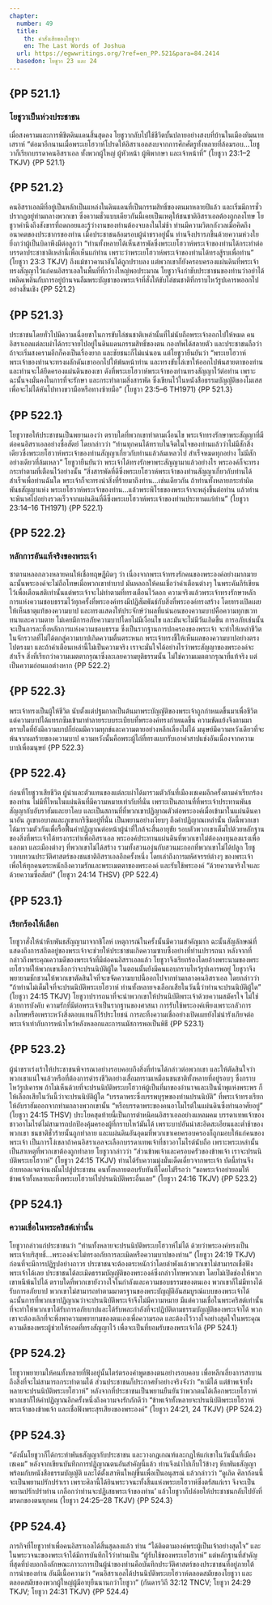```yaml
---
chapter:
  number: 49
  title:
    th: คำสั่งเสียของโยชูวา
    en: The Last Words of Joshua
  url: https://egwwritings.org/?ref=en_PP.521&para=84.2414
  basedon: โยชูวา 23 และ 24
---
```


## {PP 521.1}

### โยชูวาเป็นห่วงประชาชน

เมื่อสงครามและการพิชิตดินแดนสิ้นสุดลง โยชูวากลับไปใช้ชีวิตบั้นปลายอย่างสงบที่บ้านในเมืองทิมนาทเสราห์ “ต่อมาอีกนานเมื่อพระเยโฮวาห์โปรดให้อิสราเอลสงบจากการศึกศัตรูทั้งหลายที่ล้อมรอบ…โยชูวาก็เรียกบรรดาคนอิสราเอล ทั้งพวกผู้ใหญ่ ผู้หัวหน้า ผู้พิพากษา และเจ้าหน้าที่” (โยชูวา 23:1–2 TKJV) {PP 521.1}

## {PP 521.2}

คนอิสราเอลมีที่อยู่เป็นหลักเป็นแหล่งในดินแดนที่เป็นกรรมสิทธิ์ของตนมาหลายปีแล้ว และเริ่มมีการชั่วปรากฏอยู่ท่ามกลางพวกเขา ซึ่งความชั่วแบบเดียวกันนี้เคยเป็นเหตุให้ชนชาติอิสราเอลต้องถูกลงโทษ โยชูวาคำนึงถึงสังขารที่ถดถอยและรู้ว่างานของท่านต้องจบลงในไม่ช้า ท่านมีความวิตกกังวลเมื่อคิดถึงอนาคตของประชากรของท่าน เมื่อประชาชนล้อมรอบผู้นำชราอยู่นั้น ท่านจึงปรารภขึ้นด้วยความห่วงใยยิ่งกว่าผู้เป็นบิดาพึงมีต่อลูกว่า “ท่านทั้งหลายได้เห็นสารพัดซึ่งพระเยโฮวาห์พระเจ้าของท่านได้กระทำต่อบรรดาประชาชาติเหล่านี้เพื่อเห็นแก่ท่าน เพราะว่าพระเยโฮวาห์พระเจ้าของท่านได้ทรงสู้รบเพื่อท่าน” (โยชูวา 23:3 TKJV) ถึงแม้ชาวคานาอันได้ถูกปราบลง แต่พวกเขาก็ยังครอบครองแผ่นดินที่พระเจ้าทรงสัญญาไว้แก่คนอิสราเอลในพื้นที่ที่กว้างใหญ่พอประมาณ โยชูวาจึงกำชับประชาชนของท่านว่าอย่าได้เพลิดเพลินกับการอยู่บ้านจนลืมพระบัญชาของพระเจ้าที่สั่งให้ขับไล่ชนชาติที่กราบไหว้รูปเคารพออกไปอย่างสิ้นเชิง {PP 521.2}

## {PP 521.3}

ประชาชนโดยทั่วไปมีความเฉื่อยชาในการขับไล่ชนชาติเหล่านั้นที่ไม่นับถือพระเจ้าออกไปให้หมด คนอิสราเอลแต่ละเผ่าได้กระจายไปอยู่ในดินแดนกรรมสิทธิ์ของตน กองทัพได้สลายตัว และประชาชนถือว่าถ้าจะเริ่มสงครามอีกก็คงเป็นเรื่องยาก และชัยชนะก็ไม่แน่นอน แต่โยชูวายืนยันว่า “พระเยโฮวาห์พระเจ้าของท่านจะทรงผลักดันเขาออกไปให้พ้นหน้าท่าน และทรงขับไล่เขาให้ออกไปพ้นสายตาของท่าน และท่านจะได้ยึดครองแผ่นดินของเขา ดังที่พระเยโฮวาห์พระเจ้าของท่านทรงสัญญาไว้ต่อท่าน เพราะฉะนั้นจงมั่นคงในการที่จะรักษา และกระทำตามสิ่งสารพัด ซึ่งเขียนไว้ในหนังสือธรรมบัญญัติของโมเสส เพื่อจะไม่ได้หันไปทางขวามือหรือทางซ้ายมือ” (โยชูวา 23:5–6 TH1971) {PP 521.3}

## {PP 522.1}

โยชูวาขอให้ประชาชนเป็นพยานเองว่า ตราบใดที่พวกเขาทำตามเงื่อนไข พระเจ้าทรงรักษาพระสัญญาที่มีต่อคนอิสราเอลอย่างซื่อสัตย์ โดยกล่าวว่า “ท่านทุกคนได้ทราบในจิตในใจของท่านแล้วว่าไม่มีสักสิ่งเดียวซึ่งพระเยโฮวาห์พระเจ้าของท่านสัญญาเกี่ยวกับท่านแล้วล้มเหลวไป สำเร็จหมดทุกอย่าง ไม่มีสักอย่างเดียวที่ล้มเหลว” โยชูวายืนยันว่า พระเจ้าได้ทรงรักษาพระสัญญามาแล้วอย่างไร พระองค์ก็จะทรงกระทำตามที่เตือนไว้อย่างนั้น “สิ่งสารพัดที่ดีซึ่งพระเยโฮวาห์พระเจ้าของท่านสัญญาเกี่ยวกับท่านได้สำเร็จเพื่อท่านฉันใด พระเจ้าก็จะทรงนำสิ่งที่ร้ายมาถึงท่าน…เช่นเดียวกัน ถ้าท่านทั้งหลายกระทำผิดพันธสัญญาแห่ง พระเยโฮวาห์พระเจ้าของท่าน…แล้วพระพิโรธของพระเจ้าจะพลุ่งขึ้นต่อท่าน แล้วท่านจะพินาศไปอย่างรวดเร็วจากแผ่นดินที่ดีซึ่งพระเยโฮวาห์พระเจ้าของท่านประทานแก่ท่าน” (โยชูวา 23:14–16 TH1971) {PP 522.1}

## {PP 522.2}

### หลักการอันแท้จริงของพระเจ้า

ซาตานหลอกลวงหลายคนให้เชื่อทฤษฎีผิดๆ ว่า เนื่องจากพระเจ้าทรงรักคนของพระองค์อย่างมากมาย ฉะนั้นพระองค์จะไม่ถือโทษเมื่อพวกเขาทำบาป มันหลอกให้คนเชื่อว่าคำเตือนต่างๆ ในพระคัมภีร์เขียนไว้เพื่อเตือนสติเท่านั้นแต่พระเจ้าจะไม่ทำตามที่ทรงเตือนไว้ดอก ความจริงแล้วพระเจ้าทรงรักษาหลักการแห่งความชอบธรรมไว้ทุกครั้งที่พระองค์ทรงมีปฏิสัมพันธ์กับสิ่งที่พระองค์ทรงสร้าง โดยทรงเปิดเผยให้เห็นธาตุแท้ของความบาป และทรงแสดงให้ประจักษ์ว่าผลที่แน่นอนของความบาปคือความทุกขเวททนาและความตาย ไม่เคยมีการอภัยความบาปโดยไม่มีเงื่อนไข และมันจะไม่มีวันเกิดขึ้น การอภัยเช่นนั้นจะเป็นการละทิ้งหลักการแห่งความชอบธรรม ซึ่งเป็นรากฐานการปกครองของพระเจ้า จะทำให้เหล่าชีวิตในจักรวาลที่ไม่ได้ตกสู่ความบาปเกิดความตื่นตระหนก พระเจ้าทรงชี้ให้เห็นผลของความบาปอย่างตรงไปตรงมา และถ้าคำเตือนเหล่านี้ไม่เป็นความจริง เราจะมั่นใจได้อย่างไรว่าพระสัญญาของพระองค์จะสำเร็จ สิ่งที่เรียกว่าความเมตตากรุณาซึ่งละเลยความยุติธรรมนั้น ไม่ใช่ความเมตตากรุณาที่แท้จริง แต่เป็นความอ่อนแอต่างหาก {PP 522.2}

## {PP 522.3}

พระเจ้าทรงเป็นผู้ให้ชีวิต นับตั้งแต่ปฐมกาลเป็นต้นมาพระบัญญัติของพระเจ้าถูกกำหนดขึ้นมาเพื่อชีวิต แต่ความบาปได้แทรกซึมเข้ามาทำลายระบบระเบียบที่พระองค์ทรงกำหนดขึ้น ความขัดแย้งจึงตามมา ตราบใดที่ยังมีความบาปก็ย่อมมีความทุกข์และความตายอย่างหลีกเลี่ยงไม่ได้ มนุษย์มีความหวังเดียวที่จะพ้นจากผลร้ายของความบาป ความหวังนั้นคือพระผู้ไถ่ที่ทรงแบกรับเอาคำสาปแช่งอันเนื่องจากความบาปเพื่อมนุษย์ {PP 522.3}

## {PP 522.4}

ก่อนที่โยชูวาเสียชีวิต ผู้นำและตัวแทนของแต่ละเผ่าได้มารวมตัวกันที่เมืองเชเคมอีกครั้งตามคำเรียกร้องของท่าน ไม่มีที่ไหนในแผ่นดินที่มีความหมายเท่ากับที่นั่น เพราะเป็นสถานที่ที่พระเจ้าประทานพันธสัญญากับอับราฮัมและยาโคบ และเป็นสถานที่ที่พวกเขาปฏิญาณตัวต่อพระองค์เมื่อเข้ามาในแผ่นดินคานาอัน ภูเขาเอบาลและภูเขาเกริซิมอยู่ที่นั่น เป็นพยานอย่างเงียบๆ ถึงคำปฏิญาณเหล่านั้น บัดนี้พวกเขาได้มารวมตัวกันเพื่อรื้อฟื้นคำปฏิญาณต่อหน้าผู้นำที่ใกล้จะสิ้นอายุขัย รอบตัวพวกเขาเต็มไปด้วยหลักฐานของสิ่งที่พระเจ้าได้ทรงกระทำเพื่ออิสราเอล พระองค์ประทานแผ่นดินที่พวกเขาไม่ต้องลงทุนลงแรงเพื่อแลกมา และเมืองต่างๆ ที่พวกเขาไม่ได้สร้าง รวมทั้งสวนองุ่นกับสวนมะกอกที่พวกเขาไม่ได้ปลูก โยชูวาทบทวนประวัติศาสตร์ของชนชาติอิสราเอลอีกครั้งหนึ่ง โดยเล่าถึงการมหัศจรรย์ต่างๆ ของพระเจ้า เพื่อให้ทุกคนตระหนักถึงความรักและพระเมตตาของพระองค์ และรับใช้พระองค์ “ด้วยความจริงใจและด้วยความซื่อสัตย์” (โยชูวา 24:14 THSV) {PP 522.4}

## {PP 523.1}

### เรียกร้องให้เลือก

โยชูวาสั่งให้นำหีบพันธสัญญามาจากชิโลห์ เหตุการณ์ในครั้งนั้นมีความสำคัญมาก ฉะนั้นสัญลักษณ์ที่แสดงถึงการสถิตอยู่ของพระเจ้าจะช่วยให้ประชาชนเกิดความซาบซึ้งอย่างที่ท่านปรารถนา หลังจากที่กล่าวถึงพระคุณความดีของพระเจ้าที่มีต่อคนอิสราเอลแล้ว โยชูวาจึงเรียกร้องโดยอ้างพระนามของพระเยโฮวาห์ให้พวกเขาเลือกว่าจะปรนนิบัติผู้ใด ในตอนนั้นยังมีคนแอบกราบไหว้รูปเคารพอยู่ โยชูวาจึงพยายามชักชวนให้พวกเขาตัดสินใจที่จะขจัดความบาปนี้ออกไปจากท่ามกลางคนอิสราเอล โดยกล่าวว่า “ถ้าท่านไม่เต็มใจที่จะปรนนิบัติพระเยโฮวาห์ ท่านทั้งหลายจงเลือกเสียในวันนี้ว่าท่านจะปรนนิบัติผู้ใด” (โยชูวา 24:15 TKJV) โยชูวาปรารถนาที่จะนำพวกเขาให้ปรนนิบัติพระเจ้าด้วยความสมัครใจ ไม่ใช่ด้วยการบังคับ ความรักที่มีต่อพระเจ้าเป็นรากฐานของศาสนา การรับใช้พระองค์เพียงเพราะกลัวการลงโทษหรือเพราะหวังสิ่งตอบแทนก็ไร้ประโยชน์ การละทิ้งความเชื่ออย่างเปิดเผยยังไม่น่ารังเกียจต่อพระเจ้าเท่ากับการหน้าไหว้หลังหลอกและการนมัสการพอเป็นพิธี {PP 523.1}

## {PP 523.2}

ผู้นำชราเร่งเร้าให้ประชาชนพิจารณาอย่างรอบคอบถึงสิ่งที่ท่านได้กล่าวต่อพวกเขา และให้ตัดสินใจว่าพวกเขาแน่ใจแล้วหรือที่ต้องการดำรงชีวิตอย่างเสื่อมทรามเหมือนชนชาติทั้งหลายที่อยู่รอบๆ ซึ่งกราบไหว้รูปเคารพ ถ้าไม่เห็นด้วยที่จะปรนนิบัติพระเยโฮวาห์ผู้เป็นที่มาของอำนาจและเป็นน้ำพุแห่งพระพร ก็ให้เลือกเสียในวันนี้ว่าจะปรนนิบัติผู้ใด “บรรดาพระซึ่งบรรพบุรุษของท่านปรนนิบัติ” ที่พระเจ้าทรงเรียกให้อับราฮัมออกจากท่ามกลางพวกเขานั้น “หรือบรรดาพระของคนอาโมไรต์ในแผ่นดินซึ่งท่านอาศัยอยู่” (โยชูวา 24:15 THSV) ประโยคสุดท้ายนี้เป็นการตำหนิคนอิสราเอลอย่างแหลมคม บรรดาเทพเจ้าของชาวอาโมไรต์ไม่สามารถปกป้องคุ้มครองผู้ที่กราบไหว้มันได้ เพราะบาปอันน่าสะอิดสะเอียนและต่ำช้าของพวกเขา ชนชาติชั่วร้ายนั้นถูกทำลาย และแผ่นดินอันอุดมที่พวกเขาเคยครอบครองก็ถูกมอบให้แก่คนของพระเจ้า เป็นการโง่เขลาถ้าคนอิสราเอลจะเลือกบรรดาเทพเจ้าที่ชาวอาโมไรต์นับถือ เพราะพระเหล่านั้นเป็นสาเหตุที่พวกเขาต้องถูกทำลาย โยชูวากล่าวว่า “ส่วนข้าพเจ้าและครอบครัวของข้าพเจ้า เราจะปรนนิบัติพระเยโฮวาห์” (โยชูวา 24:15 TKJV) ท่านได้รับความมุ่งมั่นเด็ดเดี่ยวจากพระเจ้า บัดนี้ท่านจึงถ่ายทอดเจตจำนงนั้นไปสู่ประชาชน คนทั้งหลายตอบรับทันทีโดยไม่รีรอว่า “ขอพระเจ้าอย่ายอมให้ข้าพเจ้าทั้งหลายละทิ้งพระเยโฮวาห์ไปปรนนิบัติพระอื่นเลย” (โยชูวา 24:16 TKJV) {PP 523.2}

## {PP 524.1}

### ความเชื่อในพระคริสต์เท่านั้น

โยชูวากล่าวแก่ประชาชนว่า “ท่านทั้งหลายจะปรนนิบัติพระเยโฮวาห์ไม่ได้ ด้วยว่าพระองค์ทรงเป็นพระเจ้าบริสุทธิ์…พระองค์จะไม่ทรงอภัยการละเมิดหรือความบาปของท่าน” (โยชูวา 24:19 TKJV) ก่อนที่จะมีการปฏิรูปอย่างถาวร ประชาชนจะต้องตระหนักว่าโดยลำพังแล้วพวกเขาไม่สามารถเชื่อฟังพระเจ้าได้เลย ประชาชนได้ละเมิดธรรมบัญญัติของพระองค์ซึ่งกล่าวโทษพวกเขา โดยไม่เปิดช่องให้พวกเขาหนีพ้นไปได้ ตราบใดที่พวกเขายังวางใจในกำลังและความชอบธรรมของตนเอง พวกเขาก็ไม่มีทางได้รับการอภัยบาป พวกเขาไม่สามารถทำตามมาตรฐานของพระบัญญัติอันสมบูรณ์แบบของพระเจ้าได้ ฉะนั้นการที่พวกเขาปฏิญาณว่าจะปรนนิบัติพระเจ้าจึงไม่มีความหมาย มีแต่ความเชื่อในพระคริสต์เท่านั้นที่จะทำให้พวกเขาได้รับการอภัยบาปและได้รับพละกำลังที่จะปฏิบัติตามธรรมบัญญัติของพระเจ้าได้ พวกเขาจะต้องเลิกที่จะพึ่งพาความพยายามของตนเองเพื่อความรอด และต้องไว้วางใจอย่างสุดใจในพระคุณความดีของพระผู้ช่วยให้รอดที่ทรงสัญญาไว้ เพื่อจะเป็นที่ยอมรับของพระเจ้าได้ {PP 524.1}

## {PP 524.2}

โยชูวาพยายามให้คนทั้งหลายที่ฟังอยู่นั้นไตร่ตรองคำพูดของตนอย่างรอบคอบ เพื่อหลีกเลี่ยงการสาบานถึงสิ่งที่จะไม่สามารถกระทำตามได้ ส่วนประชาชนก็ประกาศย้ำอย่างจริงจังว่า “หามิได้ แต่ข้าพเจ้าทั้งหลายจะปรนนิบัติพระเยโฮวาห์” หลังจากที่ประชาชนเป็นพยานยืนยันว่าพวกตนได้เลือกพระเยโฮวาห์ พวกเขาก็ให้คำปฏิญาณอีกครั้งหนึ่งถึงความจงรักภักดีว่า “ข้าพเจ้าทั้งหลายจะปรนนิบัติพระเยโฮวาห์พระเจ้าของข้าพเจ้า และเชื่อฟังพระสุรเสียงของพระองค์” (โยชูวา 24:21, 24 TKJV) {PP 524.2}

## {PP 524.3}

“ดังนั้นโยชูวาก็ได้กระทำพันธสัญญากับประชาชน และวางกฎเกณฑ์และกฎให้แก่เขาในวันนั้นที่เมืองเชเคม” หลังจากเขียนบันทึกการปฏิญาณตนอันสำคัญนี้แล้ว ท่านจึงนำไปเก็บไว้ข้างๆ หีบพันธสัญญาพร้อมกับหนังสือธรรมบัญญัติ และได้ตั้งเสาหินใหญ่ขึ้นเพื่อเป็นอนุสรณ์ แล้วกล่าวว่า “ดูเถิด ศิลาก้อนนี้จะเป็นพยานปรักปรำเรา เพราะศิลานี้ได้ยินพระวจนะทั้งสิ้นแห่งพระเยโฮวาห์ซึ่งตรัสแก่เรา จึงจะเป็นพยานปรักปรำท่าน เกลือกว่าท่านจะปฏิเสธพระเจ้าของท่าน’ แล้วโยชูวาก็ปล่อยให้ประชาชนกลับไปยังที่มรดกของตนทุกคน (โยชูวา 24:25–28 TKJV) {PP 524.3}

## {PP 524.4}

ภารกิจที่โยชูวาทำเพื่อคนอิสราเอลได้สิ้นสุดลงแล้ว ท่าน “ได้ติดตามองค์พระผู้เป็นเจ้าอย่างสุดใจ” และในพระวจนะของพระเจ้าได้มีการบันทึกไว้ว่าท่านเป็น “ผู้รับใช้ของพระเยโฮวาห์” แต่หลักฐานที่สำคัญที่สุดที่บ่งบอกถึงลักษณะภาวะการเป็นผู้นำของท่านคือบันทึกประวัติศาสตร์ของประชาชนที่อยู่ภายใต้การนำของท่าน อันมีเนื้อความว่า “คนอิสราเอลได้ปรนนิบัติพระเยโฮวาห์ตลอดสมัยของโยชูวา และตลอดสมัยของพวกผู้ใหญ่ผู้มีอายุยืนนานกว่าโยชูวา” (กันดารวิถี 32:12 TNCV; โยชูวา 24:29 TKJV; โยชูวา 24:31 TKJV) {PP 524.4}
